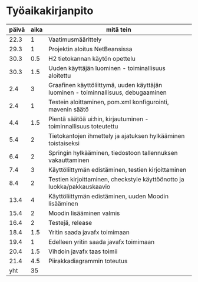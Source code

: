 # Työaikakirjanpito

päivä | aika | mitä tein
----- | ---- | ---------
22.3  | 1    | Vaatimusmäärittely
29.3  | 1    | Projektin aloitus NetBeansissa
30.3  | 0.5  | H2 tietokannan käytön opettelu
30.3  | 1.5  | Uuden käyttäjän luominen - toiminallisuus aloitettu
2.4   | 3    | Graafinen käyttöliittymä, uuden käyttäjän luominen - toiminnallisuus, debugaaminen
2.4   | 1    | Testein aloittaminen, pom.xml konfigurointi, mavenin säätö
4.4   | 1.5  | Pientä säätöä ui:hin, kirjautuminen - toiminnallisuus toteutettu
5.4   | 2    | Tietokantojen ihmettely ja ajatuksen hylkääminen toistaiseksi 
6.4   | 2    | Springin hylkääminen, tiedostoon tallennuksen vakauttaminen
7.4   | 3    | Käyttöliittymän edistäminen, testien kirjoittaminen
8.4   | 2    | Testien kirjoittaminen, checkstyle käyttöönotto ja luokka/pakkauskaavio
13.4  | 4    | Käyttöliittymän edistäminen, uuden Moodin lisääminen
15.4  | 2    | Moodin lisääminen valmis
16.4  | 2    | Testejä, release
18.4  | 1.5  | Yritin saada javafx toimimaan
19.4  | 1    | Edelleen yritin saada javafx toimimaan
20.4  | 1.5  | Vihdoin javafx taas toimii
21.4  | 4.5  | Piirakkadiagrammin toteutus
yht   | 35   | 
